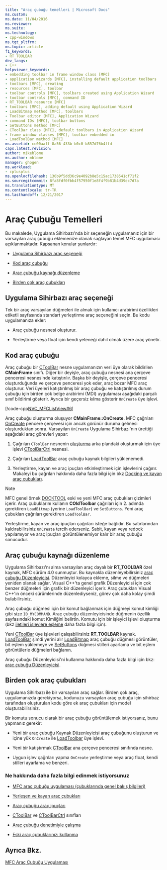 ```yaml
---
title: "Araç çubuğu temelleri | Microsoft Docs"
ms.custom: 
ms.date: 11/04/2016
ms.reviewer: 
ms.suite: 
ms.technology:
- cpp-windows
ms.tgt_pltfrm: 
ms.topic: article
f1_keywords:
- RT_TOOLBAR
dev_langs:
- C++
helpviewer_keywords:
- embedding toolbar in frame window class [MFC]
- application wizards [MFC], installing default application toolbars
- toolbars [MFC], creating
- resources [MFC], toolbar
- toolbar controls [MFC], toolbars created using Application Wizard
- toolbar controls [MFC], command ID
- RT_TOOLBAR resource [MFC]
- toolbars [MFC], adding default using Application Wizard
- LoadBitmap method [MFC], toolbars
- Toolbar editor [MFC], Application Wizard
- command IDs [MFC], toolbar buttons
- SetButtons method [MFC]
- CToolBar class [MFC], default toolbars in Application Wizard
- frame window classes [MFC], toolbar embedded in
- LoadToolBar method [MFC]
ms.assetid: cc00aaff-8a56-433b-b0c0-b857d76b4ffd
caps.latest.revision: 
author: mikeblome
ms.author: mblome
manager: ghogen
ms.workload:
- cplusplus
ms.openlocfilehash: 136b9f5dd36c9e4092b8e5c15ac1738541cf71f2
ms.sourcegitcommit: 8fa8fdf0fbb4f57950f1e8f4f9b81b4d39ec7d7a
ms.translationtype: MT
ms.contentlocale: tr-TR
ms.lasthandoff: 12/21/2017
---
```

# <a name="toolbar-fundamentals"></a>Araç Çubuğu Temelleri
Bu makalede, Uygulama Sihirbazı'nda bir seçeneğin uygulamanız için bir varsayılan araç çubuğu eklemenize olanak sağlayan temel MFC uygulaması açıklanmaktadır. Kapsanan konular şunlardır:  
  
-   [Uygulama Sihirbazı araç seçeneği](#_core_the_appwizard_toolbar_option)  
  
-   [Kod araç çubuğu](#_core_the_toolbar_in_code)  
  
-   [Araç çubuğu kaynağı düzenleme](#_core_editing_the_toolbar_resource)  
  
-   [Birden çok araç çubukları](#_core_multiple_toolbars)  
  
##  <a name="_core_the_appwizard_toolbar_option"></a>Uygulama Sihirbazı araç seçeneği  
 Tek bir araç varsayılan düğmeleri ile almak için kullanıcı arabirimi özellikleri etiketli sayfasında standart yerleştirme araç seçeneğini seçin. Bu kodu uygulamanıza ekler:  
  
-   Araç çubuğu nesnesi oluşturur.  
  
-   Yerleştirme veya float için kendi yeteneği dahil olmak üzere araç yönetir.  
  
##  <a name="_core_the_toolbar_in_code"></a>Kod araç çubuğu  
 Araç çubuğu bir [CToolBar](../mfc/reference/ctoolbar-class.md) nesne uygulamanızın veri üye olarak bildirilen **CMainFrame** sınıfı. Diğer bir deyişle, araç çubuğu nesnesi ana çerçeve penceresi nesnesinde katıştırılır. Başka bir deyişle, çerçeve penceresi oluşturduğunda ve çerçeve penceresi yok eder, araç bozar MFC araç oluşturur. Veri üyeleri katıştırılmış bir araç çubuğu ve katıştırılmış durum çubuğu için birden çok belge arabirimi (MDI) uygulaması aşağıdaki parçalı sınıf bildirimi gösterir. Ayrıca bir geçersiz kılma gösterir `OnCreate` üye işlevi.  
  
 [!code-cpp[NVC_MFCListView#6](../atl/reference/codesnippet/cpp/toolbar-fundamentals_1.h)]  
  
 Araç çubuğu oluşturma oluşuyor **CMainFrame::OnCreate**. MFC çağrıları [OnCreate](../mfc/reference/cwnd-class.md#oncreate) pencere çerçevesi için ancak görünür duruma gelmesi oluşturduktan sonra. Varsayılan `OnCreate` Uygulama Sihirbazı'nın ürettiği aşağıdaki araç görevleri yapar:  
  
1.  Çağrıları `CToolBar` nesnenin [oluşturma](../mfc/reference/ctoolbar-class.md#create) arka plandaki oluşturmak için üye işlevi [CToolBarCtrl](../mfc/reference/ctoolbarctrl-class.md) nesnesi.  
  
2.  Çağrıları [LoadToolBar](../mfc/reference/ctoolbar-class.md#loadtoolbar) araç çubuğu kaynak bilgileri yüklenemedi.  
  
3.  Yerleştirme, kayan ve araç ipuçları etkinleştirmek için işlevlerini çağırır. Makaleyi bu çağrıları hakkında daha fazla bilgi için bkz [Docking ve kayan araç çubukları](../mfc/docking-and-floating-toolbars.md).  
  
> [!NOTE]
>  MFC genel örnek [DOCKTOOL](../visual-cpp-samples.md) eski ve yeni MFC araç çubukları çizimleri içerir. Araç çubuklarını kullanın **COldToolbar** çağrıları için 2. adımda gerektiren `LoadBitmap` (yerine `LoadToolBar`) ve `SetButtons`. Yeni araç çubukları çağrıları gerektiren `LoadToolBar`.  
  
 Yerleştirme, kayan ve araç ipuçları çağrıları isteğe bağlıdır. Bu satırlarından kaldırabilirsiniz `OnCreate` tercih ederseniz. Sabit, kayan veya redock yapılamıyor ve araç ipuçları görüntülenemiyor kalır bir araç çubuğu sonucudur.  
  
##  <a name="_core_editing_the_toolbar_resource"></a>Araç çubuğu kaynağı düzenleme  
 Uygulama Sihirbazı'nı alma varsayılan araç dayalı bir **RT_TOOLBAR** özel kaynak, MFC sürüm 4.0 sunmuştur. Bu kaynakla düzenleyebilirsiniz [araç çubuğu Düzenleyicisi](../windows/toolbar-editor.md). Düzenleyici kolayca ekleme, silme ve düğmeleri yeniden olanak sağlar. Visual C++'ta genel grafik Düzenleyicisi için çok benzer düğmeleri için grafik bir düzenleyici içerir. Araç çubukları Visual C++'ın önceki sürümlerinde düzenlediyseniz, görev çok daha kolay şimdi bulabilirsiniz.  
  
 Araç çubuğu düğmesi için bir komut bağlanmak için düğmeyi komut kimliği gibi size `ID_MYCOMMAND`. Araç çubuğu düzenleyicisinde düğmenin özellik sayfasındaki komut Kimliğini belirtin. Komutu için bir işleyici işlevi oluşturma (bkz [iletileri işlevlere eşleme](../mfc/reference/mapping-messages-to-functions.md) daha fazla bilgi için).  
  
 Yeni [CToolBar](../mfc/reference/ctoolbar-class.md) üye işlevleri çalışabilirsiniz **RT_TOOLBAR** kaynak. [LoadToolBar](../mfc/reference/ctoolbar-class.md#loadtoolbar) şimdi yerini alır [LoadBitmap](../mfc/reference/ctoolbar-class.md#loadbitmap) araç çubuğu düğmesi görüntüler, bit eşlem yüklemeye ve [SetButtons](../mfc/reference/ctoolbar-class.md#setbuttons) düğmesi stilleri ayarlama ve bit eşlem görüntülerle düğmeleri bağlanın.  
  
 Araç çubuğu Düzenleyicisi'ni kullanma hakkında daha fazla bilgi için bkz: [araç çubuğu Düzenleyicisi](../windows/toolbar-editor.md).  
  
##  <a name="_core_multiple_toolbars"></a>Birden çok araç çubukları  
 Uygulama Sihirbazı ile bir varsayılan araç sağlar. Birden çok araç, uygulamanızda gerekiyorsa, kodunuzu varsayılan araç çubuğu için sihirbaz tarafından oluşturulan kodu göre ek araç çubukları için model oluşturabilirsiniz.  
  
 Bir komutu sonucu olarak bir araç çubuğu görüntülemek istiyorsanız, bunu yapmanız gerekir:  
  
-   Yeni bir araç çubuğu Kaynak Düzenleyicisi araç çubuğunu oluşturun ve içine yük `OnCreate` ile [LoadToolbar](../mfc/reference/ctoolbar-class.md#loadtoolbar) üye işlevi.  
  
-   Yeni bir katıştırmak [CToolBar](../mfc/reference/ctoolbar-class.md) ana çerçeve penceresi sınıfında nesne.  
  
-   Uygun işlev çağrıları yapma `OnCreate` yerleştirme veya araç float, kendi stilleri ayarlama ve benzeri.  
  
### <a name="what-do-you-want-to-know-more-about"></a>Ne hakkında daha fazla bilgi edinmek istiyorsunuz  
  
-   [MFC araç çubuğu uygulaması (çubuklarında genel bakış bilgileri)](../mfc/mfc-toolbar-implementation.md)  
  
-   [Yerleşen ve kayan araç çubukları](../mfc/docking-and-floating-toolbars.md)  
  
-   [Araç çubuğu araç ipuçları](../mfc/toolbar-tool-tips.md)  
  
-   [CToolBar](../mfc/reference/ctoolbar-class.md) ve [CToolBarCtrl](../mfc/reference/ctoolbarctrl-class.md) sınıfları  
  
-   [Araç çubuğu denetimiyle çalışma](../mfc/working-with-the-toolbar-control.md)  
  
-   [Eski araç çubuklarınızı kullanma](../mfc/using-your-old-toolbars.md)  
  
## <a name="see-also"></a>Ayrıca Bkz.  
 [MFC Araç Çubuğu Uygulaması](../mfc/mfc-toolbar-implementation.md)

